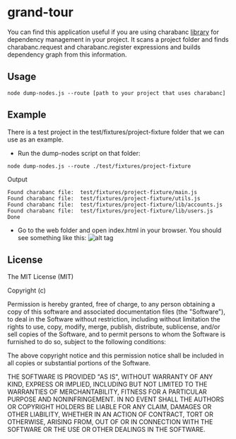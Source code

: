 grand-tour
==========

You can find this application useful if you are using charabanc [library](https://github.com/roylines/charabanc) for 
dependency management in your project.
It scans a project folder and finds charabanc.request and charabanc.register expressions and builds
dependency graph from this information.

Usage
-----
```
node dump-nodes.js --route [path to your project that uses charabanc]
```

Example
-------
There is a test project in the test/fixtures/project-fixture folder that we can use as an example.

* Run the dump-nodes script on that folder:

```
node dump-nodes.js --route ./test/fixtures/project-fixture
```
Output
```
Found charabanc file:  test/fixtures/project-fixture/main.js
Found charabanc file:  test/fixtures/project-fixture/utils.js
Found charabanc file:  test/fixtures/project-fixture/lib/accounts.js
Found charabanc file:  test/fixtures/project-fixture/lib/users.js
Done
```

* Go to the web folder and open index.html in your browser. You should see something like this:
![alt tag](http://oi59.tinypic.com/21dg9dt.jpg)

License
-------
The MIT License (MIT)

Copyright (c) <year> <copyright holders>

Permission is hereby granted, free of charge, to any person obtaining a copy
of this software and associated documentation files (the "Software"), to deal
in the Software without restriction, including without limitation the rights
to use, copy, modify, merge, publish, distribute, sublicense, and/or sell
copies of the Software, and to permit persons to whom the Software is
furnished to do so, subject to the following conditions:

The above copyright notice and this permission notice shall be included in
all copies or substantial portions of the Software.

THE SOFTWARE IS PROVIDED "AS IS", WITHOUT WARRANTY OF ANY KIND, EXPRESS OR
IMPLIED, INCLUDING BUT NOT LIMITED TO THE WARRANTIES OF MERCHANTABILITY,
FITNESS FOR A PARTICULAR PURPOSE AND NONINFRINGEMENT. IN NO EVENT SHALL THE
AUTHORS OR COPYRIGHT HOLDERS BE LIABLE FOR ANY CLAIM, DAMAGES OR OTHER
LIABILITY, WHETHER IN AN ACTION OF CONTRACT, TORT OR OTHERWISE, ARISING FROM,
OUT OF OR IN CONNECTION WITH THE SOFTWARE OR THE USE OR OTHER DEALINGS IN
THE SOFTWARE.

